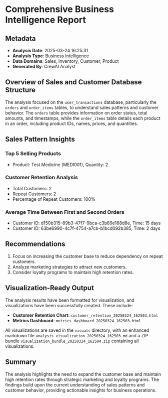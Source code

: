 # Comprehensive Business Intelligence Report

## Metadata
- **Analysis Date**: 2025-03-24 16:25:31
- **Analysis Type**: Business Intelligence
- **Data Domains**: Sales, Inventory, Customer, Product
- **Generated By**: CrewAI Analyst


## Overview of Sales and Customer Database Structure

The analysis focused on the `user_transactions` database, particularly the `orders` and `order_items` tables, to understand sales patterns and customer behavior. The `orders` table provides information on order status, total amounts, and timestamps, while the `order_items` table details each product in an order, including product IDs, names, prices, and quantities.

## Sales Pattern Insights

### Top 5 Selling Products
- Product: Test Medicine (MEDI001), Quantity: 2

### Customer Retention Analysis
- Total Customers: 2
- Repeat Customers: 2
- Percentage of Repeat Customers: 100%

### Average Time Between First and Second Orders
- Customer ID: d150b315-89b3-47f7-9bca-c3b89e168d8e, Time: 15 days
- Customer ID: 63be6990-4c7f-4754-a7cb-b1bcd092b385, Time: 2 days

## Recommendations
1. Focus on increasing the customer base to reduce dependency on repeat customers.
2. Analyze marketing strategies to attract new customers.
3. Consider loyalty programs to maintain high retention rates.

## Visualization-Ready Output

The analysis results have been formatted for visualization, and visualizations have been successfully created. These include:
- **Customer Retention Chart**: `customer_retention_20250324_162503.html`
- **Metrics Dashboard**: `metrics_dashboard_20250324_162503.html`

All visualizations are saved in the `visuals` directory, with an enhanced markdown file `analysis_visualization_20250324_162503.md` and a ZIP bundle `visualization_bundle_20250324_162504.zip` containing all visualizations.

## Summary

The analysis highlights the need to expand the customer base and maintain high retention rates through strategic marketing and loyalty programs. The findings build upon the current understanding of sales patterns and customer behavior, providing actionable insights for business operations.
```